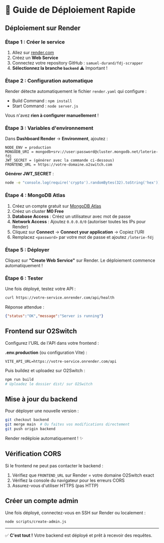 # 🚀 Guide de Déploiement Rapide

## Déploiement sur Render

### Étape 1 : Créer le service

1. Allez sur [render.com](https://render.com)
2. Créez un **Web Service**
3. Connectez votre repository GitHub : `samuel-durand/fdj-scrapper`
4. **Sélectionnez la branche `backend`** ⚠️ Important !

### Étape 2 : Configuration automatique

Render détecte automatiquement le fichier `render.yaml` qui configure :
- Build Command : `npm install`
- Start Command : `node server.js`

Vous n'avez **rien à configurer manuellement** !

### Étape 3 : Variables d'environnement

Dans **Dashboard Render** → **Environment**, ajoutez :

```
NODE_ENV = production
MONGODB_URI = mongodb+srv://user:password@cluster.mongodb.net/loterie-fdj
JWT_SECRET = (générer avec la commande ci-dessous)
FRONTEND_URL = https://votre-domaine.o2switch.com
```

**Générer JWT_SECRET** :
```bash
node -e "console.log(require('crypto').randomBytes(32).toString('hex'))"
```

### Étape 4 : MongoDB Atlas

1. Créez un compte gratuit sur [MongoDB Atlas](https://www.mongodb.com/cloud/atlas)
2. Créez un cluster **M0 Free**
3. **Database Access** : Créez un utilisateur avec mot de passe
4. **Network Access** : Ajoutez `0.0.0.0/0` (autoriser toutes les IPs pour Render)
5. Cliquez sur **Connect** → **Connect your application** → Copiez l'URI
6. Remplacez `<password>` par votre mot de passe et ajoutez `/loterie-fdj`

### Étape 5 : Déployer

Cliquez sur **"Create Web Service"** sur Render. Le déploiement commence automatiquement !

### Étape 6 : Tester

Une fois déployé, testez votre API :

```bash
curl https://votre-service.onrender.com/api/health
```

Réponse attendue :
```json
{"status":"OK","message":"Server is running"}
```

## Frontend sur O2Switch

Configurez l'URL de l'API dans votre frontend :

**.env.production** (ou configuration Vite) :
```env
VITE_API_URL=https://votre-service.onrender.com/api
```

Puis buildez et uploadez sur O2Switch :
```bash
npm run build
# Uploadez le dossier dist/ sur O2Switch
```

## Mise à jour du backend

Pour déployer une nouvelle version :

```bash
git checkout backend
git merge main  # Ou faites vos modifications directement
git push origin backend
```

Render redéploie automatiquement ! ✨

## Vérification CORS

Si le frontend ne peut pas contacter le backend :
1. Vérifiez que `FRONTEND_URL` sur Render = votre domaine O2Switch exact
2. Vérifiez la console du navigateur pour les erreurs CORS
3. Assurez-vous d'utiliser HTTPS (pas HTTP)

## Créer un compte admin

Une fois déployé, connectez-vous en SSH sur Render ou localement :

```bash
node scripts/create-admin.js
```

---

✅ **C'est tout !** Votre backend est déployé et prêt à recevoir des requêtes.

